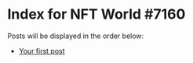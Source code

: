 # Index for NFT World #7160
Posts will be displayed in the order below:

- [Your first post](./001-first.md)

